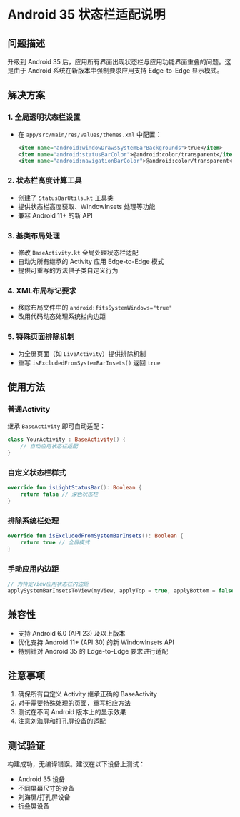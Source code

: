 # Android 35 状态栏适配说明

## 问题描述
升级到 Android 35 后，应用所有界面出现状态栏与应用功能界面重叠的问题。这是由于 Android 系统在新版本中强制要求应用支持 Edge-to-Edge 显示模式。

## 解决方案

### 1. 全局透明状态栏设置
- 在 `app/src/main/res/values/themes.xml` 中配置：
  ```xml
  <item name="android:windowDrawsSystemBarBackgrounds">true</item>
  <item name="android:statusBarColor">@android:color/transparent</item>
  <item name="android:navigationBarColor">@android:color/transparent</item>
  ```

### 2. 状态栏高度计算工具
- 创建了 `StatusBarUtils.kt` 工具类
- 提供状态栏高度获取、WindowInsets 处理等功能
- 兼容 Android 11+ 的新 API

### 3. 基类布局处理
- 修改 `BaseActivity.kt` 全局处理状态栏适配
- 自动为所有继承的 Activity 应用 Edge-to-Edge 模式
- 提供可重写的方法供子类自定义行为

### 4. XML布局标记要求
- 移除布局文件中的 `android:fitsSystemWindows="true"`
- 改用代码动态处理系统栏内边距

### 5. 特殊页面排除机制
- 为全屏页面（如 `LiveActivity`）提供排除机制
- 重写 `isExcludedFromSystemBarInsets()` 返回 `true`

## 使用方法

### 普通Activity
继承 `BaseActivity` 即可自动适配：
```kotlin
class YourActivity : BaseActivity() {
    // 自动应用状态栏适配
}
```

### 自定义状态栏样式
```kotlin
override fun isLightStatusBar(): Boolean {
    return false // 深色状态栏
}
```

### 排除系统栏处理
```kotlin
override fun isExcludedFromSystemBarInsets(): Boolean {
    return true // 全屏模式
}
```

### 手动应用内边距
```kotlin
// 为特定View应用状态栏内边距
applySystemBarInsetsToView(myView, applyTop = true, applyBottom = false)
```

## 兼容性
- 支持 Android 6.0 (API 23) 及以上版本
- 优化支持 Android 11+ (API 30) 的新 WindowInsets API
- 特别针对 Android 35 的 Edge-to-Edge 要求进行适配

## 注意事项
1. 确保所有自定义 Activity 继承正确的 BaseActivity
2. 对于需要特殊处理的页面，重写相应方法
3. 测试在不同 Android 版本上的显示效果
4. 注意刘海屏和打孔屏设备的适配

## 测试验证
构建成功，无编译错误。建议在以下设备上测试：
- Android 35 设备
- 不同屏幕尺寸的设备
- 刘海屏/打孔屏设备
- 折叠屏设备
